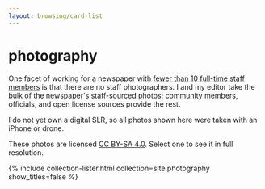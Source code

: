 ```yaml
---
layout: browsing/card-list
---
```


# photography

One facet of working for a newspaper with [fewer than 10 full-time staff members](https://www.moabtimes.com/articles/happy-new-year-from-all-of-us-at-the-times-independent/) is that there are no staff photographers. I and my editor take the bulk of the newspaper's staff-sourced photos; community members, officials, and open license sources provide the rest.

I do not yet own a digital SLR, so all photos shown here were taken with an iPhone or drone.

These photos are licensed [CC BY-SA 4.0](https://creativecommons.org/licenses/by-sa/4.0/). Select one to see it in full resolution.

{% include collection-lister.html 
    collection=site.photography
    show_titles=false
%}
